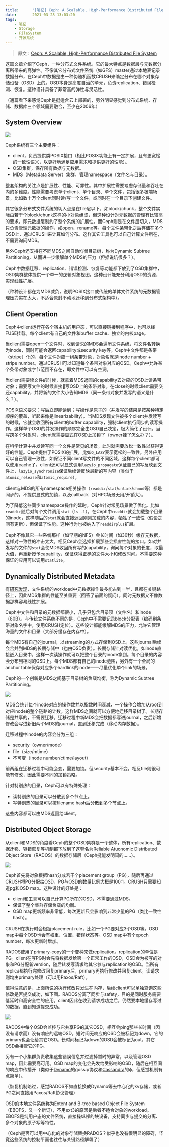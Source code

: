 ```yaml
---
title:      "[笔记] Ceph: A Scalable, High-Performance Distributed File System"
date:       2021-03-28 13:03:20
tags:
    - 笔记
    - Storage
    - FileSystem
    - 开源系统
---
```


> 原文：[Ceph: A Scalable, High-Performance Distributed File System](https://www.usenix.org/events/osdi06/tech/full_papers/weil/weil_html)

这篇文章介绍了Ceph，一种分布式文件系统。它的最大特点是数据层与元数据分离所带来的高弹性。不像其它分布式文件系统（如GFS）master通过本地表记录数据分布，在Ceph中数据是由一种伪随机函数CRUSH来确定分布在哪个对象存储设备（OSD）上的。OSD本身是高度自治的单元，负责replication、错误检测、恢复。这种设计具备了非常高的弹性与灵活性。

（通篇看下来感觉Ceph是挺适合云上部署的，另外明显感觉到分布式系统、存储、数据库三个领域需要融合，至少在2006年）

<!--more-->

## System Overview

![](/images/2021-03/ceph-01.png)

Ceph系统有三个主要组件：
- client，负责提供类POSIX接口（相比POSIX功能上有一定扩展，且有更宽松的一致性语义，以更好地满足应用需求和提供更好的性能）。
- OSD集群，保存所有数据与元数据。
- MDS（Metadata Server）集群，管理namespace（文件名与目录）。

整套架构的关注点是扩展性、性能、可靠性。其中扩展性需要考虑存储量和吞吐在内的多维度。性能需要考虑单个client、单个目录、单个文件，包括很多极端场景，比如数十万个client同时读/写一个文件，或同时在一个目录下创建文件。

其它很多分布式文件系统的切入点是在file层以下，如block/chunk，整个文件实际由若干个block/chunk这样的小对象组成，但这种设计对元数据的管理有比较高的要求，即元数据层制约了整个系统的扩展性。而Ceph则是在文件层切入，MDS只负责管理元数据的操作，如open、rename等。每个文件条带化之后存储在多个OSD上，通过CRUSH来计算如何分布。这样其它工具也可以自己计算文件所在，不需要询问MDS。

另外Ceph还支持在不同MDS之间自动均衡目录树，称为Dynamic Subtree Partitioning，从而进一步缓解单个MDS的压力（但据说坑很多？）。

Ceph中数据迁移、replication、错误检测、恢复等功能都下放到了OSD集群中，OSD集群整体提供一个单一的逻辑对象视图。这种设计能充分利用OSD的资源，实现线性扩展。

（种种设计都在为MDS减负，说明POSIX接口或传统的单体文件系统的元数据管理压力实在太大，不适合原封不动地迁移到分布式架构中）。

## Client Operation

Ceph中client运行在各个宿主机的用户态，可以直接链接到程序中，也可以经FUSE挂载。每个client有自己的文件和buffer cache、独立的内核page。

当client需要open一个文件时，收到请求的MDS会遍历文件系统，将文件名转换为inode，同时可能会返回capability或security key等。Ceph中文件都是条带（stripe）化的，每个文件对应一组条带对象，对象名就是inode number + stripe number。通过CRUSH可以知道每个条带对象对应的OSD。Ceph中允许某个条带对象或字节范围不存在，即文件中可以有空洞。

当client需要读文件的时候，就拿着MDS返回的capability去对应的OSD上读条带对象；需要写文件的时候直接写OSD上的条带对象。在close的时候client需要交还capability，并将新的文件大小告知MDS（同一条带对象并发写的语义是什么？）。

POSIX语义要求：写后立即能读到；写操作是原子的（并发写的结果是按某种特定顺序的覆盖，听起来像是linearizability）。当MDS发现文件被多个client并发读写的时候，它就会收回所有client的buffer capability，强制client执行同步的读写操作。这样单个OSD的并发操作的顺序完全由OSD自己决定，极大简化了设计。当写跨多个对象时，client就需要显式在OSD上加锁了（owner挂了怎么办？）。

在科学计算中并发读写同一个文件是常见的场景，此时就需要放松一致性以获得更好的性能。Ceph提供了POSIX的扩展，比如`O_LAZY`表示宽松的一致性。另外应用可以自己管理一致性，如保证不同client写文件的不同区域，这样每个client都可以使用cache了。client还可以显式调用`lazyio_propagate`保证自己的写反映到文件上，`lazyio_synchronize`保证后续读反映最新的写内容（类似于`atomic_release`和`atomic_require`）。

client与MDS的所有namespace相关操作（`readdir`/`stat`/`unlink`/`chmod`等）都是同步的，不提供显式的加锁，以及callback（对HPC场景无用/开销大）。

为了降低这些同步namespace操作的延时，Ceph针对常见场景做了优化。比如`readdir`随后对每个文件调用`stat`（`ls -l`），在Ceph中`readdir`就会加载整个目录的inode，这样随后的`stat`就会直接返回刚刚加载的内容，牺牲了一致性（假设之间有更新），但保证了性能。这种行为也被纳入了`readdirplus`扩展。

Ceph不像其它一些系统那样（如早期的NFS）会长时间（如30秒）缓存元数据，这样对一致性的冲击太大。相反Ceph会选择扩展那些会损害性能的接口。如对并发写的文件的`stat`会使MDS收回所有写的capability，询问每个对象的长度，取最大值，再重新授予capability，保证获得正确的文件大小和修改时间。不需要这种保证的应用可以调用`statlite`。

## Dynamically Distributed Metadata

有[研究发现](https://static.usenix.org/event/usenix2000/general/full_papers/roselli.2/roselli.pdf)，文件系统的workload中元数据操作最多能占到一半，且都在关键路径上，因此MDS集群的性能至关重要（回答了前面的疑问）。同时元数据又不像数据那样容易线性扩展。

Ceph中文件和目录的元数据都很小，几乎只包含目录项（文件名）和inode（80B）。与传统文件系统不同的是，Ceph中不需要记录block分配表（编码到条带对象名字中，使用CRUSH定位）。这些设计都能缓解MDS的压力，允许它管理海量的文件和目录（大部分缓存在内存中）。

每个MDS有自己的journal，以streaming的方式存储到OSD上。这些journal后续会合并到MDS的长期存储中（也由OSD负责）。长期存储针对读优化，如inode直接嵌入目录中，这样一次读操作就可以把整个目录的inode拿到。每个目录的内容会分布到相同的OSD上。每个MDS都有自己的inode范围，另外有一个全局的anchor table保存对应多个hardlink的inode——尽量优化单个link的场景。

Ceph的一个创新是MDS之间基于目录树的负载均衡，称为Dynamic Subtree Partitioning。

![](/images/2021-03/ceph-02.png)

MDS会统计每个inode对应的操作数并以指数时间衰减，一个操作会增加从root到对应inode的整个链路的计数。这样MDS之间就可以方便地迁移目录树了。长期存储是共享的，不需要迁移。迁移过程中新MDS会把数据都写进journal，之后新增修改会写进新旧两个MDS的journal，直到迁移完成（移动内存数据）。

迁移过程中inode的内容会分为三组：
- security（owner/mode）
- file（size/mtime）
- 不可变（inode number/ctime/layout）

前两组在迁移过程中可能会变，需要加锁。但security基本不变，相反file则很可能有修改，因此需要不同的加锁策略。

针对特别热的目录，Ceph可以有特殊处理：
- 读特别热的目录可以分散到多个节点上。
- 写特别热的目录可以按filename hash后分散到多个节点上。

这些内容都可以由MDS返回给client。

## Distributed Object Storage

从client和MDS的角度看Ceph的整个OSD集群是一个整体，所有replication、数据迁移、容错恢复等机制都下放到了这套名为Reliable Atuonomic Distributed Object Store（RADOS）的数据存储层（Ceph挺能发明词的……）。

![](/images/2021-03/ceph-03.png)

Ceph首先将对象根据hash分成若干个placement group（PG），随后再通过CRUSH将PG分配给OSD，PG与OSD的数量比例大概是100:1。CRUSH只需要知道pg和OSD map。这种设计的好处是：
- client和工具可以自己计算PG所在的OSD，不需要通过MDS。
- 保证了整个集群存储负载的均衡。
- OSD map更新频率非常低，每次更新只会影响到非常少量的PG（类比一致性hash）。

CRUSH在执行时会根据placement rule，比如一个PG要对应3个OSD等。OSD map中每个OSD也会有权重、位置、错误状态等。OSD map中有个epoch number，每次更新时增加。

RADOS使用了primary-copy的一个变种来做replication。replication的单位是PG。client在写PG时会先将数据发给第一个正常工作的OSD，OSD会为被写的对象和PG分配新version，随后转发写请求给其它参与replication的OSD。当所有replica都执行完修改回复primary后，primary再执行修改并回复client。读请求则均由primary处理（可以用Paxos/Raft）。

值得注意的是，上面所说的执行修改只发生在内存，后续client可以单独查询这些修改是否提交成功，如下图。RADOS分离了同步与safety，目的是同时服务需要低延时和高安全性的应用。client因此在收到请求成功之后，仍然要本地缓存写过的数据，直到知道提交成功。

![](/images/2021-03/ceph-04.png)

RADOS中每个OSD会监控与它共享PG的其它OSD，相互会ping那些长时间（因没有请求而）没有响应的远端OSD。短时间无响应的OSD会被标记为down，它的primary也会让给其它OSD。长时间标记为down的OSD会被标记为out，其它OSD会接管它的PG。

另有一个小集群负责收集这些错误信息并过滤掉暂时的异常，以及管理OSD map，因此需要高可用。OSD map的变化会先发给受影响的OSD，随后在相互间的响应中传播开（类似于[Dynamo](/2020/11/11/dynamo-amazons-highly-available-key-value-store)的gossip协议和[Cassandra](/2020/09/23/cassandra-a-decentralized-structured-storage-system)的ϕ，但感觉机制有点简单）。

（恢复机制略过，感觉RADOS不如直接换成Dynamo等去中心化的kv存储，或者PG之间直接用Paxos/Raft协议管理）

OSD的本地文件系统称为Extent and B-tree based Object File System（EBOFS，又一个新词），不用ext3的原因是后者不适合对象的workload。EBOFS是纯用户态的文件系统，直接操纵裸的块设备，支持同步与提交的分离、多个对象的原子写等特性。

（Ceph是否可以用中心化的对象存储替换RADOS？似乎也没有很明显的障碍，毕竟这些系统的控制平面也往往与关键路径解耦了）